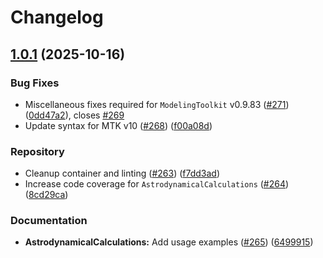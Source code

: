 # Changelog

## [1.0.1](https://github.com/JuliaAstro/GeneralAstrodynamics.jl/compare/AstrodynamicalCalculations-v1.0.0...AstrodynamicalCalculations-v1.0.1) (2025-10-16)


### Bug Fixes

* Miscellaneous fixes required for `ModelingToolkit` v0.9.83 ([#271](https://github.com/JuliaAstro/GeneralAstrodynamics.jl/issues/271)) ([0dd47a2](https://github.com/JuliaAstro/GeneralAstrodynamics.jl/commit/0dd47a27d6d7f8d7d0e593bb33ef2a9274afd437)), closes [#269](https://github.com/JuliaAstro/GeneralAstrodynamics.jl/issues/269)
* Update syntax for MTK v10 ([#268](https://github.com/JuliaAstro/GeneralAstrodynamics.jl/issues/268)) ([f00a08d](https://github.com/JuliaAstro/GeneralAstrodynamics.jl/commit/f00a08de022cb87d9116faba45a5d2139b731487))


### Repository

* Cleanup container and linting ([#263](https://github.com/JuliaAstro/GeneralAstrodynamics.jl/issues/263)) ([f7dd3ad](https://github.com/JuliaAstro/GeneralAstrodynamics.jl/commit/f7dd3ad08fecf741b8f7bb77f353b200707f0752))
* Increase code coverage for `AstrodynamicalCalculations` ([#264](https://github.com/JuliaAstro/GeneralAstrodynamics.jl/issues/264)) ([8cd29ca](https://github.com/JuliaAstro/GeneralAstrodynamics.jl/commit/8cd29ca107d008eddfba16d737757c8bb6b55800))


### Documentation

* **AstrodynamicalCalculations:** Add usage examples ([#265](https://github.com/JuliaAstro/GeneralAstrodynamics.jl/issues/265)) ([6499915](https://github.com/JuliaAstro/GeneralAstrodynamics.jl/commit/6499915bd79dffe47cdf1988b1030bc09ff153cd))
